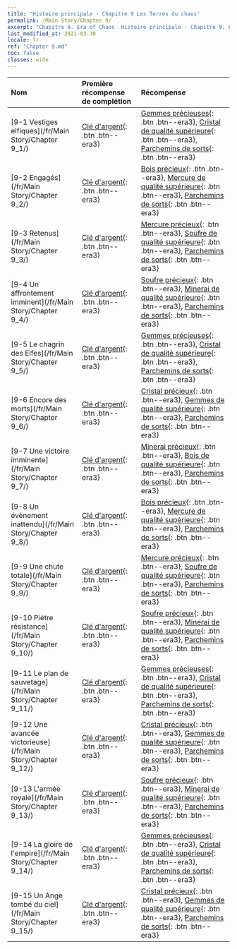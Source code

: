 ```yaml
---
title: "Histoire principale - Chapitre 9 Les Terres du chaos"
permalink: /Main Story/Chapter 9/
excerpt: "Chapitre 9. Era of Chaos  Histoire principale - Chapitre 9. Les Terres du chaos"
last_modified_at: 2021-03-30
locale: fr
ref: "Chapter 9.md"
toc: false
classes: wide
---
```


  | Nom |  Première récompense de complétion | Récompense |
  |:------------|:------------|:------------| 
  | [9-1 Vestiges elfiques](/fr/Main Story/Chapter 9_1/) | [Clé d'argent](/fr/Items/con_693/){: .btn .btn--era3} | [Gemmes précieuses](/fr/Items/mat_30/){: .btn .btn--era3}, [Cristal de qualité supérieure](/fr/Items/mat_24/){: .btn .btn--era3}, [Parchemins de sorts](/fr/Items/con_694/){: .btn .btn--era3} |
  | [9-2 Engagés](/fr/Main Story/Chapter 9_2/) | [Clé d'argent](/fr/Items/con_693/){: .btn .btn--era3} | [Bois précieux](/fr/Items/mat_27/){: .btn .btn--era3}, [Mercure de qualité supérieure](/fr/Items/mat_21/){: .btn .btn--era3}, [Parchemins de sorts](/fr/Items/con_694/){: .btn .btn--era3} |
  | [9-3 Retenus](/fr/Main Story/Chapter 9_3/) | [Clé d'argent](/fr/Items/con_693/){: .btn .btn--era3} | [Mercure précieux](/fr/Items/mat_28/){: .btn .btn--era3}, [Soufre de qualité supérieure](/fr/Items/mat_22/){: .btn .btn--era3}, [Parchemins de sorts](/fr/Items/con_694/){: .btn .btn--era3} |
  | [9-4 Un affrontement imminent](/fr/Main Story/Chapter 9_4/) | [Clé d'argent](/fr/Items/con_693/){: .btn .btn--era3} | [Soufre précieux](/fr/Items/mat_29/){: .btn .btn--era3}, [Minerai de qualité supérieure](/fr/Items/mat_19/){: .btn .btn--era3}, [Parchemins de sorts](/fr/Items/con_694/){: .btn .btn--era3} |
  | [9-5 Le chagrin des Elfes](/fr/Main Story/Chapter 9_5/) | [Clé d'argent](/fr/Items/con_693/){: .btn .btn--era3} | [Gemmes précieuses](/fr/Items/mat_30/){: .btn .btn--era3}, [Cristal de qualité supérieure](/fr/Items/mat_24/){: .btn .btn--era3}, [Parchemins de sorts](/fr/Items/con_694/){: .btn .btn--era3} |
  | [9-6 Encore des morts](/fr/Main Story/Chapter 9_6/) | [Clé d'argent](/fr/Items/con_693/){: .btn .btn--era3} | [Cristal précieux](/fr/Items/mat_31/){: .btn .btn--era3}, [Gemmes de qualité supérieure](/fr/Items/mat_23/){: .btn .btn--era3}, [Parchemins de sorts](/fr/Items/con_694/){: .btn .btn--era3} |
  | [9-7 Une victoire imminente](/fr/Main Story/Chapter 9_7/) | [Clé d'argent](/fr/Items/con_693/){: .btn .btn--era3} | [Minerai précieux](/fr/Items/mat_26/){: .btn .btn--era3}, [Bois de qualité supérieure](/fr/Items/mat_20/){: .btn .btn--era3}, [Parchemins de sorts](/fr/Items/con_694/){: .btn .btn--era3} |
  | [9-8 Un évènement inattendu](/fr/Main Story/Chapter 9_8/) | [Clé d'argent](/fr/Items/con_693/){: .btn .btn--era3} | [Bois précieux](/fr/Items/mat_27/){: .btn .btn--era3}, [Mercure de qualité supérieure](/fr/Items/mat_21/){: .btn .btn--era3}, [Parchemins de sorts](/fr/Items/con_694/){: .btn .btn--era3} |
  | [9-9 Une chute totale](/fr/Main Story/Chapter 9_9/) | [Clé d'argent](/fr/Items/con_693/){: .btn .btn--era3} | [Mercure précieux](/fr/Items/mat_28/){: .btn .btn--era3}, [Soufre de qualité supérieure](/fr/Items/mat_22/){: .btn .btn--era3}, [Parchemins de sorts](/fr/Items/con_694/){: .btn .btn--era3} |
  | [9-10 Piètre résistance](/fr/Main Story/Chapter 9_10/) | [Clé d'argent](/fr/Items/con_693/){: .btn .btn--era3} | [Soufre précieux](/fr/Items/mat_29/){: .btn .btn--era3}, [Minerai de qualité supérieure](/fr/Items/mat_19/){: .btn .btn--era3}, [Parchemins de sorts](/fr/Items/con_694/){: .btn .btn--era3} |
  | [9-11 Le plan de sauvetage](/fr/Main Story/Chapter 9_11/) | [Clé d'argent](/fr/Items/con_693/){: .btn .btn--era3} | [Gemmes précieuses](/fr/Items/mat_30/){: .btn .btn--era3}, [Cristal de qualité supérieure](/fr/Items/mat_24/){: .btn .btn--era3}, [Parchemins de sorts](/fr/Items/con_694/){: .btn .btn--era3} |
  | [9-12 Une avancée victorieuse](/fr/Main Story/Chapter 9_12/) | [Clé d'argent](/fr/Items/con_693/){: .btn .btn--era3} | [Cristal précieux](/fr/Items/mat_31/){: .btn .btn--era3}, [Gemmes de qualité supérieure](/fr/Items/mat_23/){: .btn .btn--era3}, [Parchemins de sorts](/fr/Items/con_694/){: .btn .btn--era3} |
  | [9-13 L'armée royale](/fr/Main Story/Chapter 9_13/) | [Clé d'argent](/fr/Items/con_693/){: .btn .btn--era3} | [Soufre précieux](/fr/Items/mat_29/){: .btn .btn--era3}, [Minerai de qualité supérieure](/fr/Items/mat_19/){: .btn .btn--era3}, [Parchemins de sorts](/fr/Items/con_694/){: .btn .btn--era3} |
  | [9-14 La gloire de l'empire](/fr/Main Story/Chapter 9_14/) | [Clé d'argent](/fr/Items/con_693/){: .btn .btn--era3} | [Gemmes précieuses](/fr/Items/mat_30/){: .btn .btn--era3}, [Cristal de qualité supérieure](/fr/Items/mat_24/){: .btn .btn--era3}, [Parchemins de sorts](/fr/Items/con_694/){: .btn .btn--era3} |
  | [9-15 Un Ange tombé du ciel](/fr/Main Story/Chapter 9_15/) | [Clé d'argent](/fr/Items/con_693/){: .btn .btn--era3} | [Cristal précieux](/fr/Items/mat_31/){: .btn .btn--era3}, [Gemmes de qualité supérieure](/fr/Items/mat_23/){: .btn .btn--era3}, [Parchemins de sorts](/fr/Items/con_694/){: .btn .btn--era3} |
